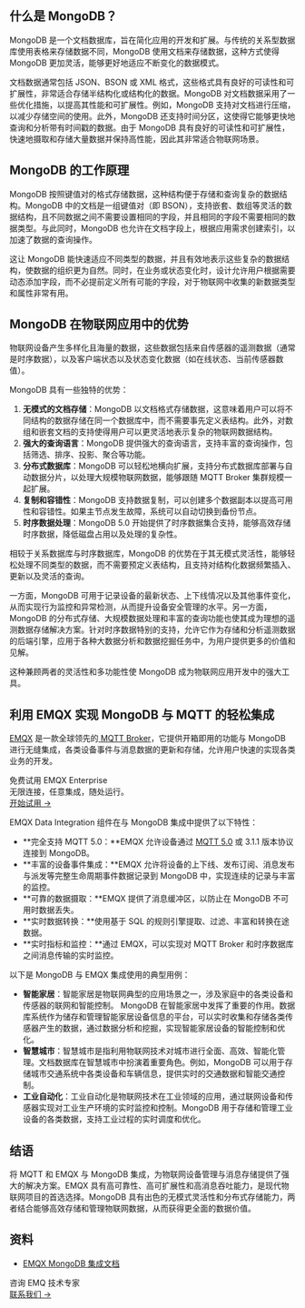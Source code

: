 ## 什么是 MongoDB？

MongoDB 是一个文档数据库，旨在简化应用的开发和扩展。与传统的关系型数据库使用表格来存储数据不同，MongoDB 使用文档来存储数据，这种方式使得 MongoDB 更加灵活，能够更好地适应不断变化的数据模式。

文档数据通常包括 JSON、BSON 或 XML 格式，这些格式具有良好的可读性和可扩展性，非常适合存储半结构化或结构化的数据。MongoDB 对文档数据采用了一些优化措施，以提高其性能和可扩展性。例如，MongoDB 支持对文档进行压缩，以减少存储空间的使用。此外，MongoDB 还支持时间分区，这使得它能够更快地查询和分析带有时间戳的数据。由于 MongoDB 具有良好的可读性和可扩展性，快速地摄取和存储大量数据并保持高性能，因此其非常适合物联网场景。

## MongoDB 的工作原理

MongoDB 按照键值对的格式存储数据，这种结构便于存储和查询复杂的数据结构。MongoDB 中的文档是一组键值对（即 BSON），支持嵌套、数组等灵活的数据结构，且不同数据之间不需要设置相同的字段，并且相同的字段不需要相同的数据类型。与此同时，MongoDB 也允许在文档字段上，根据应用需求创建索引，以加速了数据的查询操作。

这让 MongoDB 能快速适应不同类型的数据，并且有效地表示这些复杂的数据结构，使数据的组织更为自然。同时，在业务或状态变化时，设计允许用户根据需要动态添加字段，而不必提前定义所有可能的字段，对于物联网中收集的新数据类型和属性非常有用。

## MongoDB 在物联网应用中的优势

物联网设备产生多样化且海量的数据，这些数据包括来自传感器的遥测数据（通常是时序数据），以及客户端状态以及状态变化数据（如在线状态、当前传感器数值）。

MongoDB 具有一些独特的优势：

1. **无模式的文档存储**：MongoDB 以文档格式存储数据，这意味着用户可以将不同结构的数据存储在同一个数据库中，而不需要事先定义表结构。此外，对数组和嵌套文档的支持使得用户可以更灵活地表示复杂的物联网数据结构。
2. **强大的查询语言**：MongoDB 提供强大的查询语言，支持丰富的查询操作，包括筛选、排序、投影、聚合等功能。
3. **分布式数据库**：MongoDB 可以轻松地横向扩展，支持分布式数据库部署与自动数据分片，以处理大规模物联网数据，能够跟随 MQTT Broker 集群规模一起扩展。
4. **复制和容错性**：MongoDB 支持数据复制，可以创建多个数据副本以提高可用性和容错性。如果主节点发生故障，系统可以自动切换到备份节点。
5. **时序数据处理**：MongoDB 5.0 开始提供了时序数据集合支持，能够高效存储时序数据，降低磁盘占用以及处理的复杂性。

相较于关系数据库与时序数据库，MongoDB 的优势在于其无模式灵活性，能够轻松处理不同类型的数据，而不需要预定义表结构，且支持对结构化数据频繁插入、更新以及灵活的查询。

一方面，MongoDB 可用于记录设备的最新状态、上下线情况以及其他事件变化，从而实现行为监控和异常检测，从而提升设备安全管理的水平。另一方面，MongoDB 的分布式存储、大规模数据处理和丰富的查询功能也使其成为理想的遥测数据存储解决方案。针对时序数据特别的支持，允许它作为存储和分析遥测数据的后端引擎，应用于各种大数据分析和数据挖掘任务中，为用户提供更多的价值和见解。

这种兼顾两者的灵活性和多功能性使 MongoDB 成为物联网应用开发中的强大工具。

## 利用 EMQX 实现 MongoDB 与 MQTT 的轻松集成

[EMQX](https://www.emqx.io/) 是一款全球领先的[ MQTT Broker](https://www.emqx.com/zh/mqtt/public-mqtt5-broker)，它提供开箱即用的功能与 MongoDB 进行无缝集成，各类设备事件与消息数据的更新和存储，允许用户快速的实现各类业务的开发。

<section class="promotion">
    <div>
        免费试用 EMQX Enterprise
            <div class="is-size-14 is-text-normal has-text-weight-normal">无限连接，任意集成，随处运行。</div>
    </div>
    <a href="https://www.emqx.com/zh/try?product=enterprise" class="button is-gradient px-5">开始试用 →</a>
</section>

EMQX Data Integration 组件在与 MongoDB 集成中提供了以下特性：

- **完全支持 MQTT 5.0：**EMQX 允许设备通过 [MQTT 5.0](https://www.emqx.com/zh/blog/introduction-to-mqtt-5) 或 3.1.1 版本协议连接到 MongoDB。
- **丰富的设备事件集成：**EMQX 允许将设备的上下线、发布订阅、消息发布与派发等完整生命周期事件数据记录到 MongoDB 中，实现连续的记录与丰富的监控。
- **可靠的数据摄取：**EMQX 提供了消息缓冲区，以防止在 MongoDB 不可用时数据丢失。
- **实时数据转换：**使用基于 SQL 的规则引擎提取、过滤、丰富和转换在途数据。
- **实时指标和监控：**通过 EMQX，可以实现对 MQTT Broker 和时序数据库之间消息传输的实时监控。

以下是 MongoDB 与 EMQX 集成使用的典型用例：

- **智能家居**：智能家居是物联网典型的应用场景之一，涉及家庭中的各类设备和传感器的联网和智能控制。 MongoDB 在智能家居中发挥了重要的作用。数据库系统作为储存和管理智能家居设备信息的平台，可以实时收集和存储各类传感器产生的数据，通过数据分析和挖掘，实现智能家居设备的智能控制和优化。
- **智慧城市**：智慧城市是指利用物联网技术对城市进行全面、高效、智能化管理。文档数据库在智慧城市中扮演着重要角色。例如，MongoDB 可以用于存储城市交通系统中各类设备和车辆信息，提供实时的交通数据和智能交通控制。
- **工业自动化**：工业自动化是物联网技术在工业领域的应用，通过联网设备和传感器实现对工业生产环境的实时监控和控制。MongoDB 用于存储和管理工业设备的各类数据，支持工业过程的实时调度和优化。

## **结语**

将 MQTT 和 EMQX 与 MongoDB 集成，为物联网设备管理与消息存储提供了强大的解决方案。EMQX 具有高可靠性、高可扩展性和高消息吞吐能力，是现代物联网项目的首选选择。MongoDB 具有出色的无模式灵活性和分布式存储能力，两者结合能够高效存储和管理物联网数据，从而获得更全面的数据价值。

## 资料

- [EMQX MongoDB 集成文档](https://docs.emqx.com/zh/enterprise/latest/data-integration/data-bridge-mongodb.html)



<section class="promotion">
    <div>
        咨询 EMQ 技术专家
    </div>
    <a href="https://www.emqx.com/zh/contact?product=solutions" class="button is-gradient px-5">联系我们 →</a>
</section>
